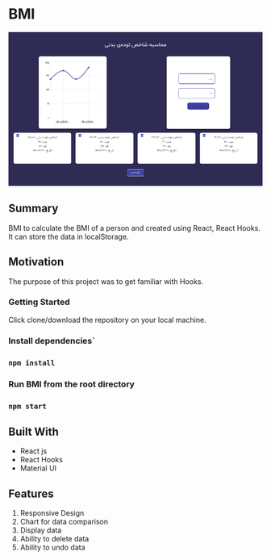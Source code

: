 # BMI
![Alt text](/src/images/Screenshot.png?raw=true "Optional Title")

## Summary
BMI to calculate the BMI of a person and created using React, React Hooks. It can store the data in localStorage.

## Motivation

The purpose of this project was to get familiar with Hooks.

### Getting Started

Click clone/download the repository on your local machine.

### **Install dependencies**`

### `npm install`

### **Run BMI from the root directory**

### `npm start`

## Built With

* React js
* React Hooks
* Material UI

## Features

1. Responsive Design
2. Chart for data comparison
3. Display data
4. Ability to delete data
5. Ability to undo data
